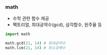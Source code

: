 ### math
+ 수학 관련 함수 제공
+ 팩토리얼, 최대공약수(gcd), 삼각함수, 원주율 등
```python
import math

math.gcd(21, 14) # 최대공약수
math.lcm(21, 14) # 최소공배수
```
